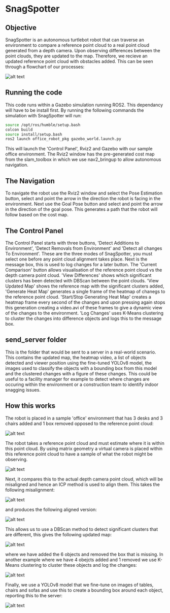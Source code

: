 # SnagSpotter
## Objective
SnagSpotter is an autonomous turtlebot robot that can traverse an environment to compare a reference point cloud to a real point cloud generated from a depth camera. Upon observing differences between the point clouds, they are updated to the map. Therefore, we recieve an updated reference point cloud with obstacles added. This can be seen through a flowchart of our processes:

![alt text](https://github.com/SamHiltonJones/MIND6003_Project/blob/main/images/flowchart.png?raw=true)
## Running the code
This code runs within a Gazebo simulation running ROS2. This dependancy will have to be install first. By running the following commands the simulation with SnagSpotter will run:
```bash
source /opt/ros/humble/setup.bash
colcon build
source install/setup.bash
ros2 launch office_robot_pkg gazebo_world.launch.py
```
This will launch the 'Control Panel', Rviz2 and Gazebo with our sample office environment. The Rviz2 window has the pre-generated cost map from the slam_toolbox in which we use nav2_bringup to allow autonomous navigation. 
## The Navigation
To navigate the robot use the Rviz2 window and select the Pose Estimation button, select and point the arrow in the direction the robot is facing in the environment. Next use the Goal Pose button and select and point the arrow in the direction of the goal pose. This generates a path that the robot will follow based on the cost map.
## The Control Panel
The Control Panel starts with three buttons, 'Detect Additions to Environment', 'Detect Removals from Environment' and 'Detect all changes To Environment'. These are the three modes of SnagSpotter, you must select one before any point cloud alignment takes place. Next is the message box, this is used to log changes for a later button. The 'Current Comparison' button allows visualisation of the reference point cloud vs the depth camera point cloud. 'View Differences' shows which significant clusters has been detected with DBScan between the point clouds. 'View Updated Map' shows the reference map with the significant clusters added, 'Generate Heat Map' generates a single frame of the heatmap of chanegs to the reference point cloud. 'Start/Stop Generating Heat Map' creates a heatmap frame every second of the changes and upon pressing again stops this generation creating a video.avi of these frames to give a dynamic view of the changes to the environment. 'Log Changes' uses K-Means clustering to cluster the changes into difference objects and logs this to the message box.
## send_server folder
This is the folder that would be sent to a server in a real-world scenario. This contains the updated map, the heatmap video, a list of objects detected and viewer position using the fine-tuned YOLOv8 model, the images used to classify the objects with a bounding box from this model and the clustered changes with a figure of these changes. This could be useful to a facility manager for example  to detect where changes are occuring within the environment or a construction team to identify indoor snagging issues.
## How this works
The robot is placed in a sample 'office' environment that has 3 desks and 3 chairs added and 1 box removed opposed to the reference point cloud:

![alt text](https://github.com/SamHiltonJones/MIND6003_Project/blob/main/images/gazebo_simulation.png?raw=true)

The robot takes a reference point cloud and must estimate where it is within this point cloud. By using matrix geometry a virtual camera is placed within this reference point cloud to have a sample of what the robot might be observing. 

![alt text](https://github.com/SamHiltonJones/MIND6003_Project/blob/main/images/virtual_camera.png?raw=true)

Next, it compares this to the actual depth camera point cloud, which will be misaligned and hence an ICP method is used to align them. This takes the following misalignment:

![alt text](https://github.com/SamHiltonJones/MIND6003_Project/blob/main/images/misaligned_example.png?raw=true)

and produces the following aligned version:

![alt text](https://github.com/SamHiltonJones/MIND6003_Project/blob/main/images/aligned_example.png?raw=true)

This allows us to use a DBScan method to detect significant clusters that are different, this gives the following updated map:

![alt text](https://github.com/SamHiltonJones/MIND6003_Project/blob/main/images/updated_map.png?raw=true)

where we have added the 6 objects and removed the box that is missing. 
In another example where we have 4 obejcts added and 1 removed we use K-Means clustering to cluster these objects and log the changes:

![alt text](https://github.com/SamHiltonJones/MIND6003_Project/blob/main/images/clustered_changes.png?raw=true)

Finally, we use a YOLOv8 model that we fine-tune on images of tables, chairs and sofas and use this to create a bounding box around each object, reporting this to the server:

![alt text](https://github.com/SamHiltonJones/MIND6003_Project/blob/main/send_server/detected_objects/detected_objects_1.jpg?raw=true)

